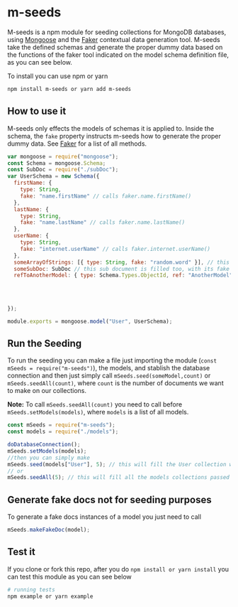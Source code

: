 # m-seeds

M-seeds is a npm module for seeding collections for MongoDB databases, using
[Mongoose](mongoosejs.com) and the [Faker](https://github.com/Marak/faker.js)
contextual data generation tool. M-seeds take the defined schemas and generate
the proper dummy data based on the functions of the faker tool indicated on the
model schema definition file, as you can see below.

To install you can use npm or yarn

```sh
npm install m-seeds or yarn add m-seeds
```

## How to use it

M-seeds only effects the models of schemas it is applied to. Inside the schema,
the `fake` property instructs m-seeds how to generate the proper dummy data. See
[Faker](https://github.com/Marak/faker.js) for a list of all methods.

```js
var mongoose = require("mongoose");
const Schema = mongoose.Schema;
const SubDoc = require("./subDoc");
var UserSchema = new Schema({
  firstName: {
    type: String,
    fake: "name.firstName" // calls faker.name.firstName()
  },
  lastName: {
    type: String,
    fake: "name.lastName" // calls faker.name.lastName()
  },
  userName: {
    type: String,
    fake: "internet.userName" // calls faker.internet.userName()
  },
  someArrayOfStrings: [{ type: String, fake: "random.word" }], // this fills an array with random words
  someSubDoc: SubDoc // this sub document is filled too, with its fake options
  refToAnotherModel: { type: Schema.Types.ObjectId, ref: "AnotherModel" } // if you fill m-seeds with a list of models (mSeeds.setModels())
                                                                          // it can fill ref data with random id of any documents
                                                                          // if the collections have no documents
                                                                          // it create new one and store it and then
                                                                          // add it ref
});

module.exports = mongoose.model("User", UserSchema);
```

## Run the Seeding

To run the seeding you can make a file just importing the module (`const mSeeds
= require("m-seeds")`), the models, and stablish the database connection and
then just simply call `mSeeds.seed(someModel,count)` or `mSeeds.seedAll(count)`,
where `count` is the number of documents we want to make on our collections.

**Note:** To call `mSeeds.seedAll(count)` you need to call before
`mSeeds.setModels(models)`, where `models` is a list of all models.

```js
const mSeeds = require("m-seeds");
const models = require("./models");

doDatabaseConnection();
mSeeds.setModels(models);
//then you can simply make
mSeeds.seed(models["User"], 5); // this will fill the User collection with 5 documents with fake data.
// or
mSeeds.seedAll(5); // this will fill all the models collections passed on setModels, with 5 documents with fake data.
```

## Generate fake docs not for seeding purposes

To generate a fake docs instances of a model you just need to call

```js
mSeeds.makeFakeDoc(model);
```

## Test it

If you clone or fork this repo, after you do `npm install or yarn install` you
can test this module as you can see below

```bash
# running tests
npm example or yarn example
```
